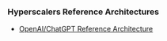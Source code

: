 ### Hyperscalers Reference Architectures

- [OpenAI/ChatGPT Reference Architecture](/hyperscalers/openai)
